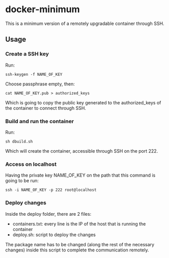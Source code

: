 # docker-minimum

This is a minimum version of a remotely upgradable container through SSH.

## Usage
### Create a SSH key
Run:
```
ssh-keygen -f NAME_OF_KEY 
```

Choose passphrase empty, then:
```
cat NAME_OF_KEY.pub > authorized_keys
```

Which is going to copy the public key generated to the authorized_keys of the container to connect through SSH.

### Build and run the container
Run:
```
sh dbuild.sh
```

Which will create the container, accessible through SSH on the port 222.

### Access on localhost
Having the private key NAME_OF_KEY on the path that this command is going to be run:
```
ssh -i NAME_OF_KEY -p 222 root@localhost
```

### Deploy changes

Inside the deploy folder, there are 2 files:
* containers.txt: every line is the IP of the host that is running the container
* deploy.sh: script to deploy the changes

The package name has to be changed (along the rest of the necessary changes) inside this script to complete the communication remotely.

